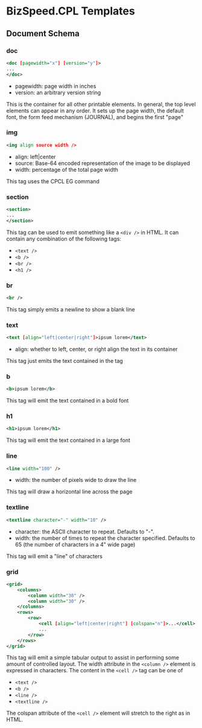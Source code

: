 # BizSpeed.CPL Templates

## Document Schema
### doc
```xml
<doc [pagewidth="x"] [version="y"]>
...
</doc>
```
- pagewidth: page width in inches
- version: an arbitrary version string

This is the container for all other printable elements. In general, the top level elements can appear in any order. It sets up the page width, the default font, the form feed mechanism (JOURNAL), and begins the first "page"

### img
```xml
<img align source width />
```
- align: left|center
- source: Base-64 encoded representation of the image to be displayed
- width: percentage of the total page width

This tag uses the CPCL EG command

### section
```xml
<section>
...
</section>
```

This tag can be used to emit something like a `<div />` in HTML. It can contain any combination of the following tags:
- `<text />`
- `<b />`
- `<br />`
- `<h1 />`

### br
```xml
<br />
```

This tag simply emits a newline to show a blank line

### text
```xml
<text [align="left|center|right"]>ipsum lorem</text>
```

- align: whether to left, center, or right align the text in its container

This tag just emits the text contained in the tag

### b
```xml
<b>ipsum lorem</b>
```

This tag will emit the text contained in a bold font

### h1
```xml
<h1>ipsum lorem</h1>
```

This tag will emit the text contained in a large font

### line
```xml
<line width="100" />
```
- width: the number of pixels wide to draw the line

This tag will draw a horizontal line across the page

### textline
```xml
<textline character="-" width="10" />
```
- character: the ASCII character to repeat. Defaults to "-".
- width: the number of times to repeat the character specified. Defaults to 65 (the number of characters in a 4" wide page)

This tag will emit a "line" of characters

### grid
```xml
<grid>
    <columns>
        <column width="30" />
        <column width="30" />
    </columns>
    <rows>
        <row>
            <cell [align="left|center|right"] [colspan="n"]>...</cell>
            ...
        </row>
    </rows>
</grid>
```

This tag will emit a simple tabular output to assist in performing some amount of controlled layout. The width attribute in the `<column />` element is expressed in characters. The content in the `<cell />` tag can be one of
* `<text />`
* `<b />`
* `<line />`
* `<textline />`

The colspan attribute of the `<cell />` element will stretch to the right as in HTML.
